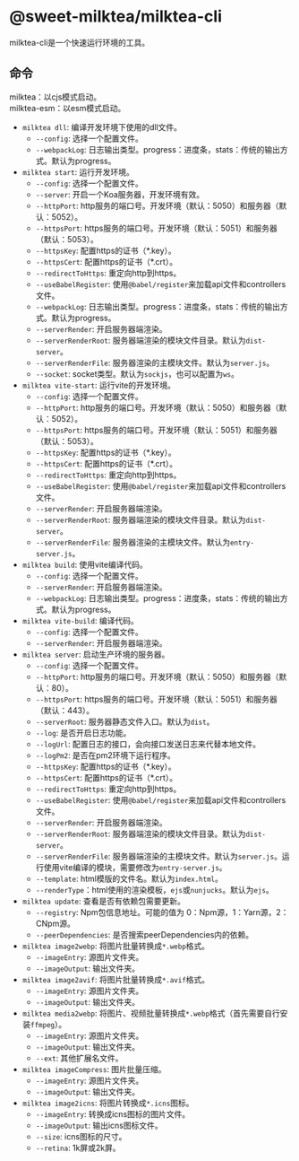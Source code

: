 # @sweet-milktea/milktea-cli

milktea-cli是一个快速运行环境的工具。

## 命令

milktea：以cjs模式启动。   
milktea-esm：以esm模式启动。

* `milktea dll`: 编译开发环境下使用的dll文件。
  * `--config`: 选择一个配置文件。
  * `--webpackLog`: 日志输出类型。progress：进度条，stats：传统的输出方式。默认为progress。
* `milktea start`: 运行开发环境。
  * `--config`: 选择一个配置文件。
  * `--server`: 开启一个Koa服务器，开发环境有效。
  * `--httpPort`: http服务的端口号。开发环境（默认：5050）和服务器（默认：5052）。
  * `--httpsPort`: https服务的端口号。开发环境（默认：5051）和服务器（默认：5053）。
  * `--httpsKey`: 配置https的证书（*.key）。
  * `--httpsCert`: 配置https的证书（*.crt）。
  * `--redirectToHttps`: 重定向http到https。
  * `--useBabelRegister`: 使用`@babel/register`来加载api文件和controllers文件。
  * `--webpackLog`: 日志输出类型。progress：进度条，stats：传统的输出方式。默认为progress。
  * `--serverRender`: 开启服务器端渲染。
  * `--serverRenderRoot`: 服务器端渲染的模块文件目录。默认为`dist-server`。
  * `--serverRenderFile`: 服务器渲染的主模块文件。默认为`server.js`。
  * `--socket`: socket类型。默认为`sockjs`，也可以配置为`ws`。
* `milktea vite-start`: 运行vite的开发环境。
  * `--config`: 选择一个配置文件。
  * `--httpPort`: http服务的端口号。开发环境（默认：5050）和服务器（默认：5052）。
  * `--httpsPort`: https服务的端口号。开发环境（默认：5051）和服务器（默认：5053）。
  * `--httpsKey`: 配置https的证书（*.key）。
  * `--httpsCert`: 配置https的证书（*.crt）。
  * `--redirectToHttps`: 重定向http到https。
  * `--useBabelRegister`: 使用`@babel/register`来加载api文件和controllers文件。
  * `--serverRender`: 开启服务器端渲染。
  * `--serverRenderRoot`: 服务器端渲染的模块文件目录。默认为`dist-server`。
  * `--serverRenderFile`: 服务器渲染的主模块文件。默认为`entry-server.js`。
* `milktea build`: 使用vite编译代码。
  * `--config`: 选择一个配置文件。
  * `--serverRender`: 开启服务器端渲染。
  * `--webpackLog`: 日志输出类型。progress：进度条，stats：传统的输出方式。默认为progress。
* `milktea vite-build`: 编译代码。
  * `--config`: 选择一个配置文件。
  * `--serverRender`: 开启服务器端渲染。
* `milktea server`: 启动生产环境的服务器。
  * `--config`: 选择一个配置文件。
  * `--httpPort`: http服务的端口号。开发环境（默认：5050）和服务器（默认：80）。
  * `--httpsPort`: https服务的端口号。开发环境（默认：5051）和服务器（默认：443）。
  * `--serverRoot`: 服务器静态文件入口。默认为`dist`。
  * `--log`: 是否开启日志功能。
  * `--logUrl`: 配置日志的接口，会向接口发送日志来代替本地文件。
  * `--logPm2`: 是否在pm2环境下运行程序。
  * `--httpsKey`: 配置https的证书（*.key）。
  * `--httpsCert`: 配置https的证书（*.crt）。
  * `--redirectToHttps`: 重定向http到https。
  * `--useBabelRegister`: 使用`@babel/register`来加载api文件和controllers文件。
  * `--serverRender`: 开启服务器端渲染。
  * `--serverRenderRoot`: 服务器端渲染的模块文件目录。默认为`dist-server`。 
  * `--serverRenderFile`: 服务器端渲染的主模块文件。默认为`server.js`。运行使用vite编译的模块，需要修改为`entry-server.js`。
  * `--template`: html模版的文件名。默认为`index.html`。
  * `--renderType`：html使用的渲染模板，`ejs`或`nunjucks`。默认为`ejs`。
* `milktea update`: 查看是否有依赖包需要更新。
  * `--registry`: Npm包信息地址。可能的值为 0：Npm源，1：Yarn源，2：CNpm源。
  * `--peerDependencies`: 是否搜索peerDependencies内的依赖。
* `milktea image2webp`: 将图片批量转换成`*.webp`格式。
  * `--imageEntry`: 源图片文件夹。
  * `--imageOutput`: 输出文件夹。
* `milktea image2avif`: 将图片批量转换成`*.avif`格式。
  * `--imageEntry`: 源图片文件夹。
  * `--imageOutput`: 输出文件夹。
* `milktea media2webp`: 将图片、视频批量转换成`*.webp`格式（首先需要自行安装`ffmpeg`）。
  * `--imageEntry`: 源图片文件夹。
  * `--imageOutput`: 输出文件夹。
  * `--ext`: 其他扩展名文件。
* `milktea imageCompress`: 图片批量压缩。
  * `--imageEntry`: 源图片文件夹。
  * `--imageOutput`: 输出文件夹。
* `milktea image2icns`: 将图片转换成`*.icns`图标。
  * `--imageEntry`: 转换成icns图标的图片文件。
  * `--imageOutput`: 输出icns图标文件。
  * `--size`: icns图标的尺寸。
  * `--retina`: 1k屏或2k屏。